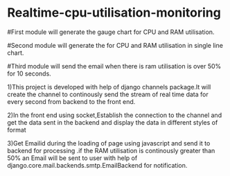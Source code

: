 # Realtime-cpu-utilisation-monitoring
#First module will  generate the gauge chart for CPU and RAM utilisation.

#Second module will generate the  for CPU and RAM utilisation in single line chart.

#Third module will send the email when there is ram utilisation is over 50% for 10 seconds.

1)This project is developed with help of django channels package.It will create the channel to continously send the stream of real time data for every second from backend  to the front end.

2)In the front end using socket,Establish the connection to the channel and get the data sent in the backend and  display the data in different styles of format

3)Get Emailid during the loading of page using javascript and send it to backend for processing .if the RAM utilisation is continously greater than 50% an Email will  be  sent to user with help of django.core.mail.backends.smtp.EmailBackend for notification.

